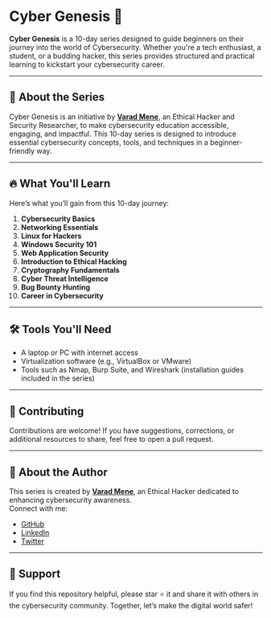 # Cyber Genesis 🚀

**Cyber Genesis** is a 10-day series designed to guide beginners on their journey into the world of Cybersecurity. Whether you're a tech enthusiast, a student, or a budding hacker, this series provides structured and practical learning to kickstart your cybersecurity career.

---

## 🚀 About the Series

Cyber Genesis is an initiative by **[Varad Mene](https://github.com/menevarad007)**, an Ethical Hacker and Security Researcher, to make cybersecurity education accessible, engaging, and impactful. This 10-day series is designed to introduce essential cybersecurity concepts, tools, and techniques in a beginner-friendly way.

---

## 🔥 What You'll Learn

Here’s what you’ll gain from this 10-day journey:

1. **Cybersecurity Basics**
2. **Networking Essentials**  
3. **Linux for Hackers**  
4. **Windows Security 101**  
5. **Web Application Security**  
6. **Introduction to Ethical Hacking**  
7. **Cryptography Fundamentals**  
8. **Cyber Threat Intelligence**  
9. **Bug Bounty Hunting** 
10. **Career in Cybersecurity** 

---


## 🛠 Tools You'll Need

- A laptop or PC with internet access  
- Virtualization software (e.g., VirtualBox or VMware)  
- Tools such as Nmap, Burp Suite, and Wireshark (installation guides included in the series)  

---

## 🤝 Contributing

Contributions are welcome! If you have suggestions, corrections, or additional resources to share, feel free to open a pull request.

---

## 📢 About the Author

This series is created by **[Varad Mene](https://github.com/varadmene)**, an Ethical Hacker dedicated to enhancing cybersecurity awareness.  
Connect with me:  
- [GitHub](https://github.com/menevarad007)  
- [LinkedIn](http://www.linkedin.com/in/varadmene)  
- [Twitter](https://x.com/varad_mene)

---

## 🌟 Support

If you find this repository helpful, please star ⭐ it and share it with others in the cybersecurity community. Together, let’s make the digital world safer!
